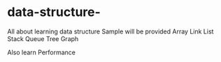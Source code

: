 # data-structure-
All about learning data structure
Sample will be provided
Array
Link List
Stack
Queue
Tree
Graph

Also learn Performance 